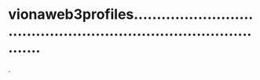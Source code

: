 # vionaweb3profiles......................................................................................
.
